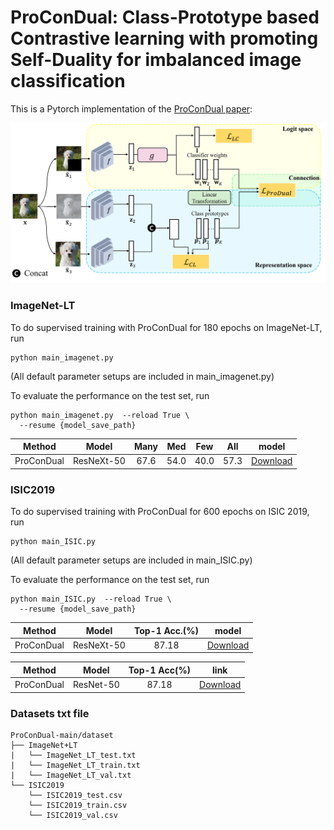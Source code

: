 # ProConDual: Class-Prototype based Contrastive learning with promoting Self-Duality for imbalanced image classification

This is a Pytorch implementation of the [ProConDual paper]():

<p align="center">
<img src="./Arch.png" width="800">
</p>
 
### ImageNet-LT 
To do supervised training with ProConDual for 180 epochs on ImageNet-LT, run
```
python main_imagenet.py
```
(All default parameter setups are included in main_imagenet.py)


To evaluate the performance on the test set, run
```
python main_imagenet.py  --reload True \
  --resume {model_save_path}
```

| Method | Model | Many | Med | Few | All | model |
| :---:| :---:|:---:|:---:|:---:| :---:|  :---:| 
| ProConDual |ResNeXt-50 | 67.6  | 54.0  | 40.0     | 57.3    | [Download]() |


### ISIC2019 
To do supervised training with ProConDual for 600 epochs on ISIC 2019, run
```
python main_ISIC.py
```
(All default parameter setups are included in main_ISIC.py)

To evaluate the performance on the test set, run
```
python main_ISIC.py  --reload True \
  --resume {model_save_path}
```

| Method | Model | Top-1 Acc.(%) | model |
| :---:| :---:|:---:|:---:|
| ProConDual |ResNeXt-50 | 87.18    | [Download]() |


| Method | Model | Top-1 Acc(%) | link | 
| :---: | :---: | :---: | :---: | 
|ProConDual | ResNet-50   | 87.18 | [Download]() | 

### Datasets txt file

````
ProConDual-main/dataset
├── ImageNet+LT
|   └── ImageNet_LT_test.txt
|   └── ImageNet_LT_train.txt
|   └── ImageNet_LT_val.txt
└── ISIC2019
    └── ISIC2019_test.csv
    └── ISIC2019_train.csv
    └── ISIC2019_val.csv
````

    
